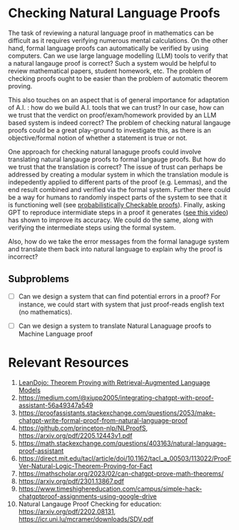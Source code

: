 # Checking Natural Language Proofs

The task of reviewing a natural language proof in mathematics can be difficult as it requires verifying numerous mental calculations. On the other hand, formal language proofs can automatically be verified by using computers. Can we use large language modelling (LLM) tools to verify that a natural langauge proof is correct? Such a system would be helpful to review mathematical papers, student homework, etc. The problem of checking proofs ought to be easier than the problem of automatic theorem proving. 

This also touches on an aspect that is of general importance for adaptation of A.I. : how do we build A.I. tools that we can trust? In our case, how can we trust that the verdict on proof/exam/homework provided by an LLM based system is indeed correct? The problem of checking natural langauge proofs could be a great play-ground to investigate this, as there is an objective/formal notion of whether a statement is true or not. 

One approach for checking natural lanaguge proofs could involve translating natural langauge proofs to formal langauge proofs. But  how do we trust that the translation is correct? The issue of trust can perhaps be addressed by creating a modular system in which the translation module is indepedently applied to different parts of the proof (e.g. Lemmas), and the end result combined and verified via the formal system. Further there could be a way for humans to randomly inspect parts of the system to see that it is functioning well (see [probabilistically Checkable proofs](https://en.wikipedia.org/wiki/Probabilistically_checkable_proof)). Finally, asking GPT to reproduce intermidiate steps in a proof it generates ([see this video](https://youtu.be/hJP5GqnTrNo?t=767)) has shown to improve its accuracy. We could do the same, along with verifying the intermediate steps using the formal system. 

Also, how do we take the error messages from the formal lanaguge system and translate them back into natural language to explain why the proof is incorrect? 

## Subproblems

- [ ] Can we design a system that can find potential errors in a proof? For instance, we could start with system that just proof-reads english text (no mathematics). 
- [ ] Can we design a system to translate Natural Lanaguage proofs to Machine Language proof


# Relevant Resources 

1. [LeanDojo: Theorem Proving with Retrieval-Augmented Language Models](https://arxiv.org/pdf/2306.15626.pdf)
2. https://medium.com/@xiupp2005/integrating-chatgpt-with-proof-assistant-56a49347a549
3. https://proofassistants.stackexchange.com/questions/2053/make-chatgpt-write-formal-proof-from-natural-language-proof
4. https://github.com/princeton-nlp/NLProofS, https://arxiv.org/pdf/2205.12443v1.pdf
5. https://math.stackexchange.com/questions/403163/natural-language-proof-assistant
6. https://direct.mit.edu/tacl/article/doi/10.1162/tacl_a_00503/113022/ProoFVer-Natural-Logic-Theorem-Proving-for-Fact
7. https://mathscholar.org/2023/02/can-chatgpt-prove-math-theorems/
8. https://arxiv.org/pdf/2301.13867.pdf
9. https://www.timeshighereducation.com/campus/simple-hack-chatgptproof-assignments-using-google-drive
10. Natural Langauge Proof Checking for education: https://arxiv.org/pdf/2202.08131, https://icr.uni.lu/mcramer/downloads/SDV.pdf 


